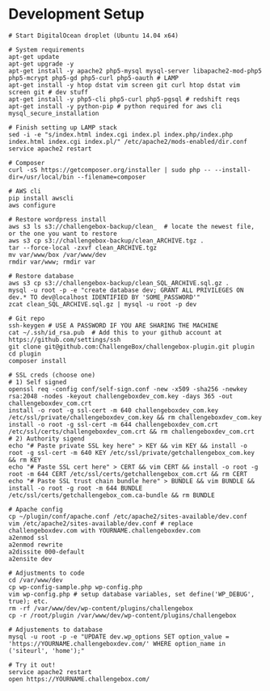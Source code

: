
# Development Setup

	# Start DigitalOcean droplet (Ubuntu 14.04 x64)

	# System requirements
	apt-get update
	apt-get upgrade -y
	apt-get install -y apache2 php5-mysql mysql-server libapache2-mod-php5 php5-mcrypt php5-gd php5-curl php5-oauth # LAMP
	apt-get install -y htop dstat vim screen git curl htop dstat vim screen git # dev stuff
	apt-get install -y php5-cli php5-curl php5-pgsql # redshift reqs
	apt-get install -y python-pip # python required for aws cli
	mysql_secure_installation
	
	# Finish setting up LAMP stack
	sed -i -e "s/index.html index.cgi index.pl index.php/index.php index.html index.cgi index.pl/" /etc/apache2/mods-enabled/dir.conf
	service apache2 restart

	# Composer
	curl -sS https://getcomposer.org/installer | sudo php -- --install-dir=/usr/local/bin --filename=composer

	# AWS cli
	pip install awscli
	aws configure

	# Restore wordpress install
	aws s3 ls s3://challengebox-backup/clean_  # locate the newest file, or the one you want to restore
	aws s3 cp s3://challengebox-backup/clean_ARCHIVE.tgz .
	tar --force-local -zxvf clean_ARCHIVE.tgz
	mv var/www/box /var/www/dev
	rmdir var/www; rmdir var

	# Restore database
	aws s3 cp s3://challengebox-backup/clean_SQL_ARCHIVE.sql.gz .
	mysql -u root -p -e "create database dev; GRANT ALL PRIVILEGES ON dev.* TO dev@localhost IDENTIFIED BY 'SOME_PASSWORD'"
	zcat clean_SQL_ARCHIVE.sql.gz | mysql -u root -p dev

	# Git repo
	ssh-keygen # USE A PASSWORD IF YOU ARE SHARING THE MACHINE
	cat ~/.ssh/id_rsa.pub  # Add this to your github account at https://github.com/settings/ssh
	git clone git@github.com:ChallengeBox/challengebox-plugin.git plugin
	cd plugin
	composer install
	
	# SSL creds (choose one)
	# 1) Self signed
	openssl req -config conf/self-sign.conf -new -x509 -sha256 -newkey rsa:2048 -nodes -keyout challengeboxdev_com.key -days 365 -out challengeboxdev_com.crt
	install -o root -g ssl-cert -m 640 challengeboxdev_com.key /etc/ssl/private/challengeboxdev_com.key && rm challengeboxdev_com.key
	install -o root -g ssl-cert -m 644 challengeboxdev_com.crt /etc/ssl/certs/challengeboxdev_com.crt && rm challengeboxdev_com.crt
	# 2) Authority sigend
	echo "# Paste private SSL key here" > KEY && vim KEY && install -o root -g ssl-cert -m 640 KEY /etc/ssl/private/getchallengebox_com.key && rm KEY
	echo "# Paste SSL cert here" > CERT && vim CERT && install -o root -g root -m 644 CERT /etc/ssl/certs/getchallengebox_com.crt && rm CERT
	echo "# Paste SSL trust chain bundle here" > BUNDLE && vim BUNDLE && install -o root -g root -m 644 BUNDLE /etc/ssl/certs/getchallengebox_com.ca-bundle && rm BUNDLE

	# Apache config
	cp ~/plugin/conf/apache.conf /etc/apache2/sites-available/dev.conf
	vim /etc/apache2/sites-available/dev.conf # replace challengeboxdev.com with YOURNAME.challengeboxdev.com
	a2enmod ssl
	a2enmod rewrite
	a2dissite 000-default
	a2ensite dev

	# Adjustments to code
	cd /var/www/dev
	cp wp-config-sample.php wp-config.php
	vim wp-config.php # setup database variables, set define('WP_DEBUG', true); etc.
	rm -rf /var/www/dev/wp-content/plugins/challengebox
	cp -r /root/plugin /var/www/dev/wp-content/plugins/challengebox

	# Adjustements to database
	mysql -u root -p -e "UPDATE dev.wp_options SET option_value = 'https://YOURNAME.challengeboxdev.com/' WHERE option_name in ('siteurl', 'home');"
	
	# Try it out!
	service apache2 restart
	open https://YOURNAME.challengebox.com/


